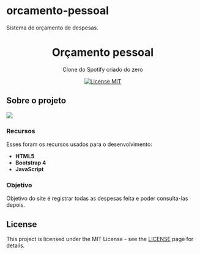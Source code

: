 # orcamento-pessoal
 Sistema de orçamento de despesas.
<h1 align="center">
Orçamento pessoal
</h1>

<p align="center">Clone do Spotify criado do zero</p>

<p align="center">
  <a href="https://opensource.org/licenses/MIT">
    <img src="https://img.shields.io/badge/License-MIT-blue.svg" alt="License MIT">
  </a>
</p>

## Sobre o projeto
<img src="/tela-consulta-despesas" ></img>
### Recursos
Esses foram os recursos usados para o desenvolvimento:

- **HTML5** 
- **Bootstrap 4**
- **JavaScript**

### Objetivo
Objetivo do site é registrar todas as despesas feita e poder consulta-las depois.

## License

This project is licensed under the MIT License - see the [LICENSE](https://opensource.org/licenses/MIT) page for details.
